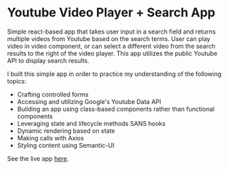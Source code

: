 # Youtube Video Player + Search App

Simple react-based app that takes user input in a search field and returns multiple videos from Youtube based on the search terms. User can play video in video component, or can select a different video from the search results to the right of the video player. This app utilizes the public Youtube API to display search results.

I built this simple app in order to practice my understanding of the following topics:

- Crafting controlled forms
- Accessing and utilizing Google's Youtube Data API
- Building an app using class-based components rather than functional components
- Leveraging state and lifecycle methods SANS hooks
- Dynamic rendering based on state
- Making calls with Axios
- Styling content using Semantic-UI

See the live app <a href="https://tcs-simple-youtube-clone.netlify.app/" target="_blank" >here</a>.
